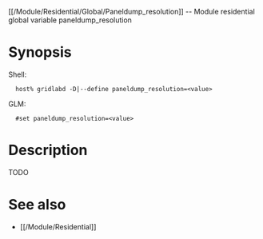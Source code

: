 [[/Module/Residential/Global/Paneldump_resolution]] -- Module residential global variable paneldump_resolution

# Synopsis
Shell:
~~~
  host% gridlabd -D|--define paneldump_resolution=<value>
~~~
GLM:
~~~
  #set paneldump_resolution=<value>
~~~

# Description

TODO

# See also
* [[/Module/Residential]]
